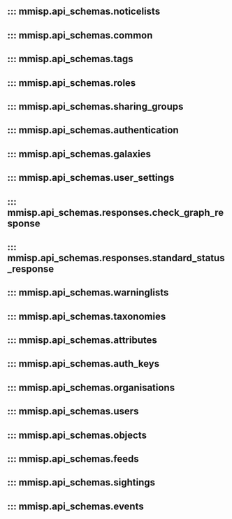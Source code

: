 ## ::: mmisp.api_schemas.noticelists
## ::: mmisp.api_schemas.common
## ::: mmisp.api_schemas.tags
## ::: mmisp.api_schemas.roles
## ::: mmisp.api_schemas.sharing_groups
## ::: mmisp.api_schemas.authentication
## ::: mmisp.api_schemas.galaxies
## ::: mmisp.api_schemas.user_settings
## ::: mmisp.api_schemas.responses.check_graph_response
## ::: mmisp.api_schemas.responses.standard_status_response
## ::: mmisp.api_schemas.warninglists
## ::: mmisp.api_schemas.taxonomies
## ::: mmisp.api_schemas.attributes
## ::: mmisp.api_schemas.auth_keys
## ::: mmisp.api_schemas.organisations
## ::: mmisp.api_schemas.users
## ::: mmisp.api_schemas.objects
## ::: mmisp.api_schemas.feeds
## ::: mmisp.api_schemas.sightings
## ::: mmisp.api_schemas.events